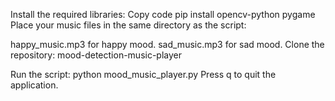 Install the required libraries:
Copy code
pip install opencv-python pygame
Place your music files in the same directory as the script:

happy_music.mp3 for happy mood.
sad_music.mp3 for sad mood.
Clone the repository:
mood-detection-music-player

Run the script:
python mood_music_player.py
Press q to quit the application.

